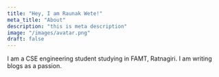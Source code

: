 ```yaml
---
title: "Hey, I am Raunak Wete!"
meta_title: "About"
description: "this is meta description"
image: "/images/avatar.png"
draft: false
---
```


I am a CSE engineering student studying in FAMT, Ratnagiri.
I am writing blogs as a passion.
